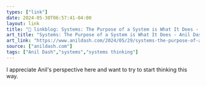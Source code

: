 ```yaml
---
types: ["link"]
date: 2024-05-30T06:57:41-04:00
layout: link
title: "🔗 linkblog: Systems: The Purpose of a System is What It Does - Anil Dash'"
art_title: "Systems: The Purpose of a System is What It Does - Anil Dash"
art_link: "https://www.anildash.com/2024/05/29/systems-the-purpose-of-a-system/"
source: ["anildash.com"]
tags: ["Anil Dash","systems","systems thinking"]
---
```

I appreciate Anil's perspective here and want to try to start thinking this way.
